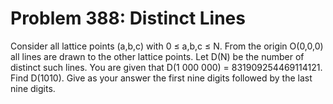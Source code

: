 # Problem 388: Distinct Lines
Consider all lattice points (a,b,c) with 0 ≤ a,b,c ≤ N. From the origin
O(0,0,0) all lines are drawn to the other lattice points. Let D(N) be
the number of distinct such lines. You are given that D(1 000 000) =
831909254469114121. Find D(1010). Give as your answer the first nine
digits followed by the last nine digits.

